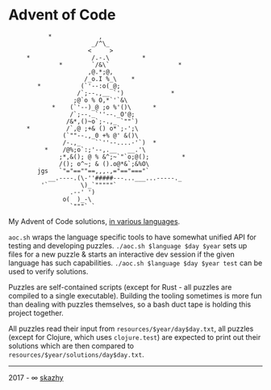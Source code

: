 # Advent of Code

```
           *             ,
                       _/^\_
                      <     >
     *                 /.-.\         *
              *        `/&\`                   *
                      ,@.*;@,
                     /_o.I %_\    *
        *           (`'--:o(_@;
                   /`;--.,__ `')             *
                  ;@`o % O,*`'`&\
            *    (`'--)_@ ;o %'()\      *
                 /`;--._`''--._O'@;
                /&*,()~o`;-.,_ `""`)
     *          /`,@ ;+& () o*`;-';\
               (`""--.,_0 +% @' &()\
               /-.,_    ``''--....-'`)  *
          *    /@%;o`:;'--,.__   __.'\
              ;*,&(); @ % &^;~`"`o;@();         *
              /(); o^~; & ().o@*&`;&%O\
        jgs   `"="==""==,,,.,="=="==="`
           __.----.(\-''#####---...___...-----._
         '`         \)_`"""""`
                 .--' ')
               o(  )_-\
                 `"""` `
```

My Advent of Code solutions, [in various languages](doc/PUZZLES.md).

`aoc.sh` wraps the language specific tools to have somewhat unified API for
testing and developing puzzles. `./aoc.sh $language $day $year` sets up files
for a new puzzle & starts an interactive dev session if the given language has
such capabilities. `./aoc.sh $language $day $year test` can be used to verify
solutions.

Puzzles are self-contained scripts (except for Rust - all puzzles are compiled
to a single executable). Building the tooling sometimes is more fun than
dealing with puzzles themselves, so a bash duct tape is holding this project
together.

All puzzles read their input from `resources/$year/day$day.txt`, all puzzles
(except for Clojure, which uses `clojure.test`) are expected to print out
their solutions which are then compared to `resources/$year/solutions/day$day.txt`.

______________________________________________________________________

2017 - ∞ [skazhy](https://karlis.me)
